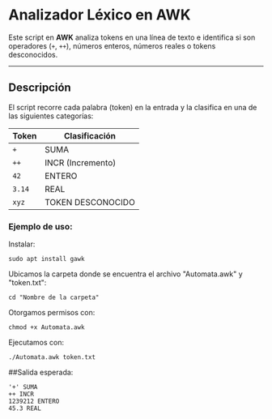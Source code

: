 # Analizador Léxico en AWK

Este script en **AWK** analiza tokens en una línea de texto e identifica si son operadores (`+`, `++`), números enteros, números reales o tokens desconocidos.

---

## Descripción

El script recorre cada palabra (token) en la entrada y la clasifica en una de las siguientes categorías:

| Token | Clasificación |
|--------|----------------|
| `+`    | SUMA          |
| `++`   | INCR (Incremento) |
| `42`   | ENTERO        |
| `3.14` | REAL          |
| `xyz`  | TOKEN DESCONOCIDO |

### Ejemplo de uso:

Instalar:

    sudo apt install gawk

Ubicamos la carpeta donde se encuentra el archivo "Automata.awk" y "token.txt":

    cd "Nombre de la carpeta"


Otorgamos permisos con:

    chmod +x Automata.awk

Ejecutamos con:
    
    ./Automata.awk token.txt

##Salida esperada: 

    '+' SUMA
    ++ INCR
    1239212 ENTERO
    45.3 REAL
